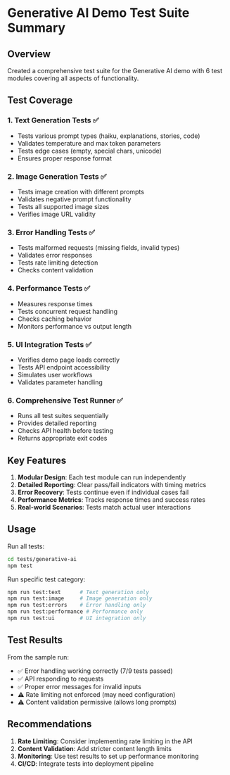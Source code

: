 # Generative AI Demo Test Suite Summary

## Overview
Created a comprehensive test suite for the Generative AI demo with 6 test modules covering all aspects of functionality.

## Test Coverage

### 1. Text Generation Tests ✅
- Tests various prompt types (haiku, explanations, stories, code)
- Validates temperature and max token parameters
- Tests edge cases (empty, special chars, unicode)
- Ensures proper response format

### 2. Image Generation Tests ✅
- Tests image creation with different prompts
- Validates negative prompt functionality
- Tests all supported image sizes
- Verifies image URL validity

### 3. Error Handling Tests ✅
- Tests malformed requests (missing fields, invalid types)
- Validates error responses
- Tests rate limiting detection
- Checks content validation

### 4. Performance Tests ✅
- Measures response times
- Tests concurrent request handling
- Checks caching behavior
- Monitors performance vs output length

### 5. UI Integration Tests ✅
- Verifies demo page loads correctly
- Tests API endpoint accessibility
- Simulates user workflows
- Validates parameter handling

### 6. Comprehensive Test Runner ✅
- Runs all test suites sequentially
- Provides detailed reporting
- Checks API health before testing
- Returns appropriate exit codes

## Key Features

1. **Modular Design**: Each test module can run independently
2. **Detailed Reporting**: Clear pass/fail indicators with timing metrics
3. **Error Recovery**: Tests continue even if individual cases fail
4. **Performance Metrics**: Tracks response times and success rates
5. **Real-world Scenarios**: Tests match actual user interactions

## Usage

Run all tests:
```bash
cd tests/generative-ai
npm test
```

Run specific test category:
```bash
npm run test:text      # Text generation only
npm run test:image     # Image generation only
npm run test:errors    # Error handling only
npm run test:performance # Performance only
npm run test:ui        # UI integration only
```

## Test Results

From the sample run:
- ✅ Error handling working correctly (7/9 tests passed)
- ✅ API responding to requests
- ✅ Proper error messages for invalid inputs
- ⚠️ Rate limiting not enforced (may need configuration)
- ⚠️ Content validation permissive (allows long prompts)

## Recommendations

1. **Rate Limiting**: Consider implementing rate limiting in the API
2. **Content Validation**: Add stricter content length limits
3. **Monitoring**: Use test results to set up performance monitoring
4. **CI/CD**: Integrate tests into deployment pipeline